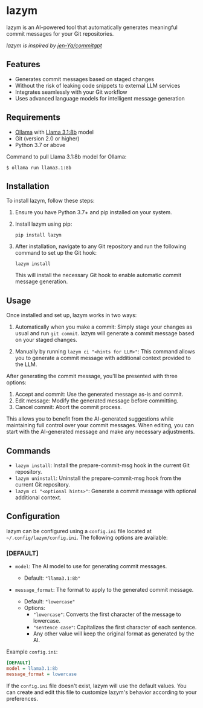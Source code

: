 # lazym

lazym is an AI-powered tool that automatically generates meaningful commit messages for your Git repositories.

*lazym is inspired by [jen-Ya/commitgpt](https://github.com/jen-Ya/commitgpt)*

## Features

- Generates commit messages based on staged changes
- Without the risk of leaking code snippets to external LLM services
- Integrates seamlessly with your Git workflow
- Uses advanced language models for intelligent message generation

## Requirements

- [Ollama](https://ollama.ai/) with [Llama 3.1:8b](https://ollama.com/library/llama3.1:8b) model
- Git (version 2.0 or higher)
- Python 3.7 or above

Command to pull Llama 3.1:8b model for Ollama:

```
$ ollama run llama3.1:8b
```

## Installation
To install lazym, follow these steps:

1. Ensure you have Python 3.7+ and pip installed on your system.
2. Install lazym using pip:

   ```
   pip install lazym
   ```

3. After installation, navigate to any Git repository and run the following command to set up the Git hook:

   ```
   lazym install
   ```

   This will install the necessary Git hook to enable automatic commit message generation.

## Usage

Once installed and set up, lazym works in two ways:

1. Automatically when you make a commit:
   Simply stage your changes as usual and run `git commit`. lazym will generate a commit message based on your staged changes.

2. Manually by running `lazym ci "<hints for LLM>"`:
   This command allows you to generate a commit message with additional context provided to the LLM.

After generating the commit message, you'll be presented with three options:

1. Accept and commit: Use the generated message as-is and commit.
2. Edit message: Modify the generated message before committing.
3. Cancel commit: Abort the commit process.

This allows you to benefit from the AI-generated suggestions while maintaining full control over your commit messages. When editing, you can start with the AI-generated message and make any necessary adjustments.

## Commands

- `lazym install`: Install the prepare-commit-msg hook in the current Git repository.
- `lazym uninstall`: Uninstall the prepare-commit-msg hook from the current Git repository.
- `lazym ci "<optional hints>"`: Generate a commit message with optional additional context.

## Configuration

lazym can be configured using a `config.ini` file located at `~/.config/lazym/config.ini`. The following options are available:

### [DEFAULT]

- `model`: The AI model to use for generating commit messages. 
  - Default: `"llama3.1:8b"`

- `message_format`: The format to apply to the generated commit message.
  - Default: `"lowercase"`
  - Options: 
    - `"lowercase"`: Converts the first character of the message to lowercase.
    - `"sentence case"`: Capitalizes the first character of each sentence.
    - Any other value will keep the original format as generated by the AI.

Example `config.ini`:

```ini
[DEFAULT]
model = llama3.1:8b
message_format = lowercase
```

If the `config.ini` file doesn't exist, lazym will use the default values. You can create and edit this file to customize lazym's behavior according to your preferences.
